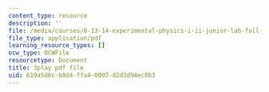 ```yaml
---
content_type: resource
description: ''
file: /media/courses/8-13-14-experimental-physics-i-ii-junior-lab-fall-2016-spring-2017/619a5d6cb8d4ffa40007d2d3d94ec0b3_3032008.pdf
file_type: application/pdf
learning_resource_types: []
ocw_type: OCWFile
resourcetype: Document
title: 3play pdf file
uid: 619a5d6c-b8d4-ffa4-0007-d2d3d94ec0b3
---
```

